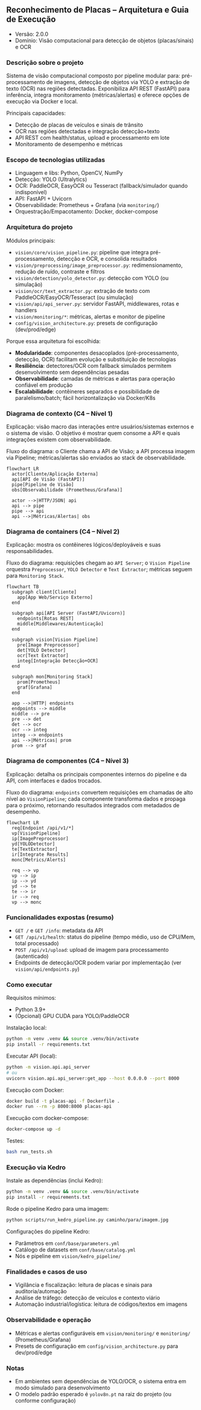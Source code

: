 ## Reconhecimento de Placas – Arquitetura e Guia de Execução

- Versão: 2.0.0
- Domínio: Visão computacional para detecção de objetos (placas/sinais) e OCR

### Descrição sobre o projeto

Sistema de visão computacional composto por pipeline modular para: pré-processamento de imagens, detecção de objetos via YOLO e extração de texto (OCR) nas regiões detectadas. Exponibiliza API REST (FastAPI) para inferência, integra monitoramento (métricas/alertas) e oferece opções de execução via Docker e local.

Principais capacidades:
- Detecção de placas de veículos e sinais de trânsito
- OCR nas regiões detectadas e integração detecção+texto
- API REST com health/status, upload e processamento em lote
- Monitoramento de desempenho e métricas

### Escopo de tecnologias utilizadas

- Linguagem e libs: Python, OpenCV, NumPy
- Detecção: YOLO (Ultralytics)
- OCR: PaddleOCR, EasyOCR ou Tesseract (fallback/simulador quando indisponível)
- API: FastAPI + Uvicorn
- Observabilidade: Prometheus + Grafana (via `monitoring/`)
- Orquestração/Empacotamento: Docker, docker-compose

### Arquitetura do projeto

Módulos principais:
- `vision/core/vision_pipeline.py`: pipeline que integra pré-processamento, detecção e OCR, e consolida resultados
- `vision/preprocessing/image_preprocessor.py`: redimensionamento, redução de ruído, contraste e filtros
- `vision/detection/yolo_detector.py`: detecção com YOLO (ou simulação)
- `vision/ocr/text_extractor.py`: extração de texto com PaddleOCR/EasyOCR/Tesseract (ou simulação)
- `vision/api/api_server.py`: servidor FastAPI, middlewares, rotas e handlers
- `vision/monitoring/*`: métricas, alertas e monitor de pipeline
- `config/vision_architecture.py`: presets de configuração (dev/prod/edge)

Porque essa arquitetura foi escolhida:
- **Modularidade**: componentes desacoplados (pré-processamento, detecção, OCR) facilitam evolução e substituição de tecnologias
- **Resiliência**: detectores/OCR com fallback simulados permitem desenvolvimento sem dependências pesadas
- **Observabilidade**: camadas de métricas e alertas para operação confiável em produção
- **Escalabilidade**: contêineres separados e possibilidade de paralelismo/batch; fácil horizontalização via Docker/K8s

### Diagrama de contexto (C4 – Nível 1)

Explicação: visão macro das interações entre usuários/sistemas externos e o sistema de visão. O objetivo é mostrar quem consome a API e quais integrações existem com observabilidade.

Fluxo do diagrama: o Cliente chama a API de Visão; a API processa imagem via Pipeline; métricas/alertas são enviados ao stack de observabilidade.

```mermaid
flowchart LR
  actor[Cliente/Aplicação Externa]
  api[API de Visão (FastAPI)]
  pipe[Pipeline de Visão]
  obs[Observabilidade (Prometheus/Grafana)]

  actor -->|HTTP/JSON| api
  api --> pipe
  pipe --> api
  api -->|Métricas/Alertas| obs
```

### Diagrama de containers (C4 – Nível 2)

Explicação: mostra os contêineres lógicos/deployáveis e suas responsabilidades.

Fluxo do diagrama: requisições chegam ao `API Server`; o `Vision Pipeline` orquestra `Preprocessor`, `YOLO Detector` e `Text Extractor`; métricas seguem para `Monitoring Stack`.

```mermaid
flowchart TB
  subgraph client[Cliente]
    app[App Web/Serviço Externo]
  end

  subgraph api[API Server (FastAPI/Uvicorn)]
    endpoints[Rotas REST]
    middle[Middlewares/Autenticação]
  end

  subgraph vision[Vision Pipeline]
    pre[Image Preprocessor]
    det[YOLO Detector]
    ocr[Text Extractor]
    integ[Integração Detecção+OCR]
  end

  subgraph mon[Monitoring Stack]
    prom[Prometheus]
    graf[Grafana]
  end

  app -->|HTTP| endpoints
  endpoints --> middle
  middle --> pre
  pre --> det
  det --> ocr
  ocr --> integ
  integ --> endpoints
  api -->|Métricas| prom
  prom --> graf
```

### Diagrama de componentes (C4 – Nível 3)

Explicação: detalha os principais componentes internos do pipeline e da API, com interfaces e dados trocados.

Fluxo do diagrama: `endpoints` convertem requisições em chamadas de alto nível ao `VisionPipeline`; cada componente transforma dados e propaga para o próximo, retornando resultados integrados com metadados de desempenho.

```mermaid
flowchart LR
  req[Endpoint /api/v1/*]
  vp[VisionPipeline]
  ip[ImagePreprocessor]
  yd[YOLODetector]
  te[TextExtractor]
  ir[Integrate Results]
  monc[Metrics/Alerts]

  req --> vp
  vp --> ip
  ip --> yd
  yd --> te
  te --> ir
  ir --> req
  vp --> monc
```

### Funcionalidades expostas (resumo)

- `GET /` e `GET /info`: metadata da API
- `GET /api/v1/health`: status do pipeline (tempo médio, uso de CPU/Mem, total processado)
- `POST /api/v1/upload`: upload de imagem para processamento (autenticado)
- Endpoints de detecção/OCR podem variar por implementação (ver `vision/api/endpoints.py`)

### Como executar

Requisitos mínimos:
- Python 3.9+
- (Opcional) GPU CUDA para YOLO/PaddleOCR

Instalação local:
```bash
python -m venv .venv && source .venv/bin/activate
pip install -r requirements.txt
```

Executar API (local):
```bash
python -m vision.api.api_server
# ou
uvicorn vision.api.api_server:get_app --host 0.0.0.0 --port 8000
```

Execução com Docker:
```bash
docker build -t placas-api -f Dockerfile .
docker run --rm -p 8000:8000 placas-api
```

Execução com docker-compose:
```bash
docker-compose up -d
```

Testes:
```bash
bash run_tests.sh
```

### Execução via Kedro

Instale as dependências (inclui Kedro):
```bash
python -m venv .venv && source .venv/bin/activate
pip install -r requirements.txt
```

Rode o pipeline Kedro para uma imagem:
```bash
python scripts/run_kedro_pipeline.py caminho/para/imagem.jpg
```

Configurações do pipeline Kedro:
- Parâmetros em `conf/base/parameters.yml`
- Catálogo de datasets em `conf/base/catalog.yml`
- Nós e pipeline em `vision/kedro_pipeline/`

### Finalidades e casos de uso

- Vigilância e fiscalização: leitura de placas e sinais para auditoria/automação
- Análise de tráfego: detecção de veículos e contexto viário
- Automação industrial/logística: leitura de códigos/textos em imagens

### Observabilidade e operação

- Métricas e alertas configuráveis em `vision/monitoring/` e `monitoring/` (Prometheus/Grafana)
- Presets de configuração em `config/vision_architecture.py` para dev/prod/edge

### Notas

- Em ambientes sem dependências de YOLO/OCR, o sistema entra em modo simulado para desenvolvimento
- O modelo padrão esperado é `yolov8n.pt` na raiz do projeto (ou conforme configuração)

